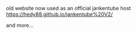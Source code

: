 old website 
now used as an official jankentube host
https://hedy88.github.io/jankentube%20V2/

and more...
